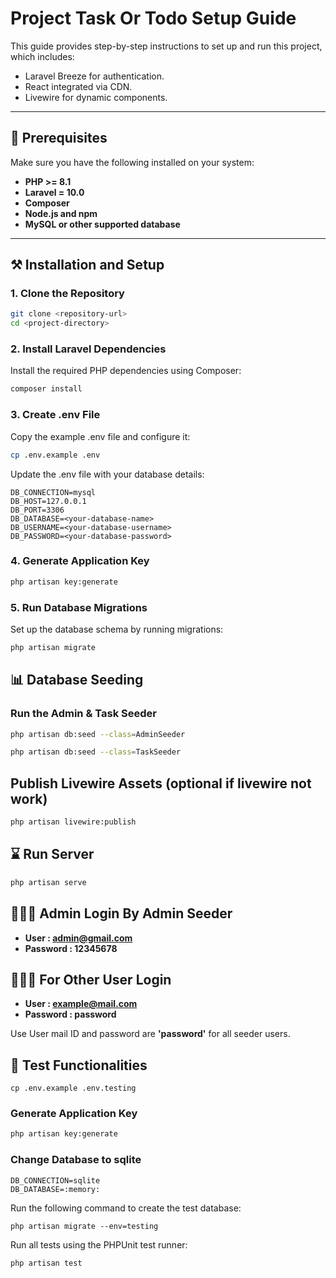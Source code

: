 # Project **Task Or Todo** Setup Guide

This guide provides step-by-step instructions to set up and run this project, which includes:

- Laravel Breeze for authentication.
- React integrated via CDN.
- Livewire for dynamic components.

---

## 📝 Prerequisites

Make sure you have the following installed on your system:

- **PHP >= 8.1**
- **Laravel = 10.0**
- **Composer**
- **Node.js and npm**
- **MySQL or other supported database**

---

## ⚒️ Installation and Setup

### 1. Clone the Repository

```bash
git clone <repository-url>
cd <project-directory>
```

### 2. Install Laravel Dependencies 
Install the required PHP dependencies using Composer:
```bash
composer install
```


### 3. Create .env File
Copy the example .env file and configure it:
```bash
cp .env.example .env
```
Update the .env file with your database details:
```
DB_CONNECTION=mysql
DB_HOST=127.0.0.1
DB_PORT=3306
DB_DATABASE=<your-database-name>
DB_USERNAME=<your-database-username>
DB_PASSWORD=<your-database-password>
```
### 4. Generate Application Key
```bash
php artisan key:generate
```

### 5. Run Database Migrations
Set up the database schema by running migrations:
```bash
php artisan migrate
```


## 📊 Database Seeding

### Run the Admin & Task Seeder

```bash
php artisan db:seed --class=AdminSeeder

php artisan db:seed --class=TaskSeeder
```

## Publish Livewire Assets (optional if livewire not work)
```bash
php artisan livewire:publish
```

## ⌛️ Run Server
```bash
php artisan serve
```

## 🧑🏻‍💻 Admin Login By Admin Seeder
- **User : admin@gmail.com**
- **Password : 12345678**

## 🧑🏻‍💻 For Other User Login 
- **User : example@mail.com**
- **Password : password**

Use User mail ID and password are **'password'** for all seeder users.


## 🧪 Test Functionalities
```
cp .env.example .env.testing
```
### Generate Application Key
```bash
php artisan key:generate
```
### Change Database to sqlite
```
DB_CONNECTION=sqlite
DB_DATABASE=:memory:
```

Run the following command to create the test database:
```
php artisan migrate --env=testing
```

Run all tests using the PHPUnit test runner:
```
php artisan test
```
